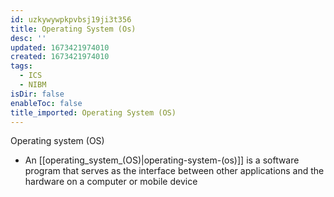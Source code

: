 ```yaml
---
id: uzkywywpkpvbsj19ji3t356
title: Operating System (Os)
desc: ''
updated: 1673421974010
created: 1673421974010
tags:
  - ICS
  - NIBM
isDir: false
enableToc: false
title_imported: Operating System (OS)
---
```



Operating system (OS)

-   An [[operating_system_(OS)|operating-system-(os)]] is a software program that serves as the interface between other applications and the hardware on a computer or mobile device
